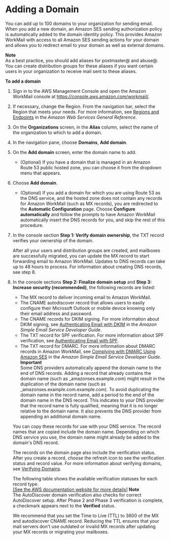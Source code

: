 # Adding a Domain<a name="add_domain"></a>

You can add up to 100 domains to your organization for sending email\. When you add a new domain, an Amazon SES sending authorization policy is automatically added to the domain identity policy\. This provides Amazon WorkMail with access to all Amazon SES sending actions for your domain and allows you to redirect email to your domain as well as external domains\.

**Note**  
As a best practice, you should add aliases for postmaster@ and abuse@\. You can create distribution groups for these aliases if you want certain users in your organization to receive mail sent to these aliases\.

**To add a domain**

1. Sign in to the AWS Management Console and open the Amazon WorkMail console at [https://console\.aws\.amazon\.com/workmail/](https://console.aws.amazon.com/workmail/)\.

1. If necessary, change the Region\. From the navigation bar, select the Region that meets your needs\. For more information, see [Regions and Endpoints](http://docs.aws.amazon.com/general/latest/gr/index.html?rande.html) in the *Amazon Web Services General Reference*\.

1. On the **Organizations** screen, in the **Alias** column, select the name of the organization to which to add a domain\.

1. In the navigation pane, choose **Domains**, **Add domain**\.

1. On the **Add domain** screen, enter the domain name to add\.
   + \(Optional\) If you have a domain that is managed in an Amazon Route 53 public hosted zone, you can choose it from the dropdown menu that appears\.

1. Choose **Add domain**\.
   + \(Optional\) If you add a domain for which you are using Route 53 as the DNS service, and the hosted zone does not contain any records for Amazon WorkMail \(such as MX records\), you are redirected to the **Automatic Configuration** page\. Choose **Configure automatically** and follow the prompts to have Amazon WorkMail automatically insert the DNS records for you, and skip the rest of this procedure\.

1. In the console section **Step 1: Verify domain ownership**, the TXT record verifies your ownership of the domain\.

   After all your users and distribution groups are created, and mailboxes are successfully migrated, you can update the MX record to start forwarding email to Amazon WorkMail\. Updates to DNS records can take up to 48 hours to process\. For information about creating DNS records, see step 8\.

1. In the console sections **Step 2: Finalize domain setup** and **Step 3: Increase security \(recommended\)**, the following records are listed:
   + The MX record to deliver incoming email to Amazon WorkMail\.
   + The CNAME autodiscover record that allows users to easily configure their Microsoft Outlook or mobile device knowing only their email address and password\.
   + The CNAME records for DKIM signing\. For more information about DKIM signing, see [Authenticating Email with DKIM](https://docs.aws.amazon.com/ses/latest/DeveloperGuide/dkim.html) in the *Amazon Simple Email Service Developer Guide*\.
   + The TXT record for SPF verification\. For more information about SPF verification, see [Authenticating Email with SPF](authenticate_domain.md)\.
   + The TXT record for DMARC\. For more information about DMARC records in Amazon WorkMail, see [Complying with DMARC Using Amazon SES](https://docs.aws.amazon.com/ses/latest/DeveloperGuide/dmarc.html) in the *Amazon Simple Email Service Developer Guide*\.
**Important**  
Some DNS providers automatically append the domain name to the end of DNS records\. Adding a record that already contains the domain name \(such as \_amazonses\.example\.com\) might result in the duplication of the domain name \(such as \_amazonses\.example\.com\.example\.com\)\. To avoid duplicating the domain name in the record name, add a period to the end of the domain name in the DNS record\. This indicates to your DNS provider that the record name is fully qualified, meaning that it is no longer relative to the domain name\. It also prevents the DNS provider from appending an additional domain name\.

   You can copy these records for use with your DNS service\. The record names that are copied include the domain name\. Depending on which DNS service you use, the domain name might already be added to the domain's DNS record\.

   The records on the domain page also include the verification status\. After you create a record, choose the refresh icon to see the verification status and record value\. For more information about verifying domains, see [Verifying Domains](domain_verification.md)\.

   The following table shows the available verification statuses for each record type\.    
[\[See the AWS documentation website for more details\]](http://docs.aws.amazon.com/workmail/latest/adminguide/add_domain.html)
**Note**  
The AutoDiscover domain verification also checks for correct AutoDiscover setup\. After Phase 2 and Phase 3 verification is complete, a checkmark appears next to the **Verified** status\.

   We recommend that you set the Time to Live \(TTL\) to 3600 of the MX and autodiscover CNAME record\. Reducing the TTL ensures that your mail servers don't use outdated or invalid MX records after updating your MX records or migrating your mailboxes\.